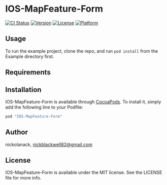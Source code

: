 # IOS-MapFeature-Form

[![CI Status](http://img.shields.io/travis/nickolanack/IOS-MapFeature-Form.svg?style=flat)](https://travis-ci.org/nickolanack/IOS-MapFeature-Form)
[![Version](https://img.shields.io/cocoapods/v/IOS-MapFeature-Form.svg?style=flat)](http://cocoapods.org/pods/IOS-MapFeature-Form)
[![License](https://img.shields.io/cocoapods/l/IOS-MapFeature-Form.svg?style=flat)](http://cocoapods.org/pods/IOS-MapFeature-Form)
[![Platform](https://img.shields.io/cocoapods/p/IOS-MapFeature-Form.svg?style=flat)](http://cocoapods.org/pods/IOS-MapFeature-Form)

## Usage

To run the example project, clone the repo, and run `pod install` from the Example directory first.

## Requirements

## Installation

IOS-MapFeature-Form is available through [CocoaPods](http://cocoapods.org). To install
it, simply add the following line to your Podfile:

```ruby
pod "IOS-MapFeature-Form"
```

## Author

nickolanack, nickblackwell82@gmail.com

## License

IOS-MapFeature-Form is available under the MIT license. See the LICENSE file for more info.
